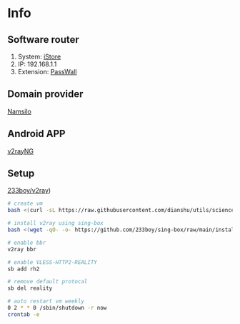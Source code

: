 # Info
## Software router
1. System: [iStore](https://www.istoreos.com/)
2. IP: 192.168.1.1
3. Extension: [PassWall](https://github.com/xiaorouji/openwrt-passwall/releases)

## Domain provider
[Namsilo](https://www.namesilo.com/domain/search-domains)

## Android APP
[v2rayNG](https://github.com/2dust/v2rayNG)

## Setup
[233boy/v2ray](https://233boy.com/sing-box/sing-box-script/))

```bash
# create vm
bash <(curl -sL https://raw.githubusercontent.com/dianshu/utils/science/master/create_vm_for_science.sh)

# install v2ray using sing-box
bash <(wget -qO- -o- https://github.com/233boy/sing-box/raw/main/install.sh)

# enable bbr
v2ray bbr

# enable VLESS-HTTP2-REALITY
sb add rh2

# remove default protocal
sb del reality

# auto restart vm weekly
0 2 * * 0 /sbin/shutdown -r now
crontab -e
```

